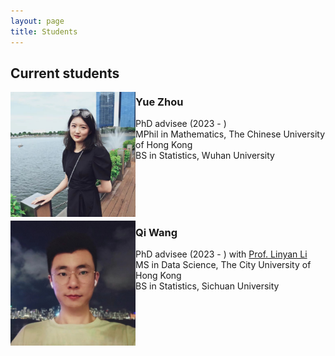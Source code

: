 ```yaml
---
layout: page
title: Students
---
```


## Current students

<img align="left" src="/assets/img/zy.jpg" alt="drawing" width="200"/>

### Yue Zhou
PhD advisee (2023 - ) <br />
MPhil in Mathematics, The Chinese University of Hong Kong <br />
BS in Statistics, Wuhan University  <br />

<br /><br /><br /><br />

<img align="left" src="/assets/img/wq.jpg" alt="drawing" width="200"/> 

### Qi Wang
PhD advisee (2023 - ) with <a href="https://scholars.cityu.edu.hk/en/persons/linyan-li(42e8876e-e92d-423b-a3d0-2d28229bd6f0).html">Prof. Linyan Li</a> <br />
MS in Data Science, The City University of Hong Kong <br />
BS in Statistics, Sichuan University  <br />

